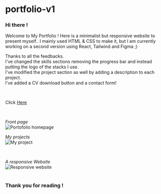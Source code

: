 # portfolio-v1

### Hi there ! 
Welcome to My Portfolio ! Here is a minimalist but responsive website to present myself..
I mainly used HTML & CSS to make it, but I am currently working on a second version using React, Tailwind and Figma ;)

Thanks to all the feedbacks. <br>
I've changed the skills sections removing the progress bar and instead putting the logo of the stacks I use. <br>
I've modified the project section as well by adding a description to each project. <br>
I've added a CV download button and a contact form!

<br>

Click <a href='https://zoeleca.github.io/'>Here</a>

<br>

<em>Front page</em><br>
![Portofolio homepage](https://github.com/zoeleca/zoeleca.github.io/assets/146814463/1fc3c815-9a0d-4210-ae58-a86308c8a95b)
<br>

<em>My projects</em><br>
![My project](https://github.com/zoeleca/zoeleca.github.io/assets/146814463/11085fdc-9523-4d37-a6e8-daa967ed5574)

<br>

<em>A responsive Website</em><br>
![Responsive website](https://github.com/zoeleca/zoeleca.github.io/assets/146814463/3262e012-d516-4759-a655-a0f62f04da11)
<br>
<br>

### Thank you for reading !
